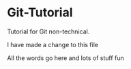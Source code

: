 # Git-Tutorial
Tutorial for Git non-technical.

I have made a change to this file

All the words go here and lots of stuff fun
